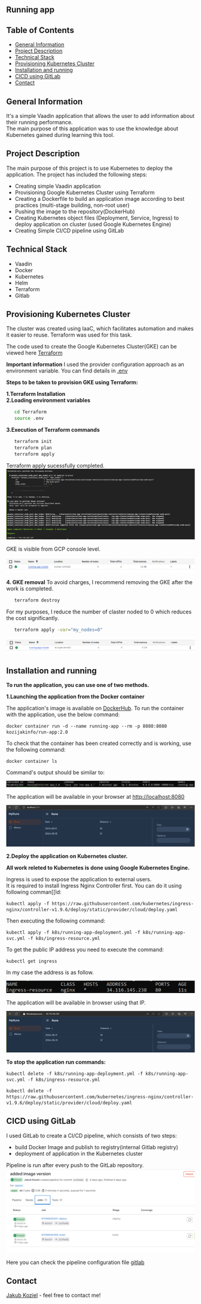 ## Running app

## Table of Contents

* [General Information](#general-information)
* [Project Description](#project-description)
* [Technical Stack](#technical-stack)
* [Provisioning Kubernetes Cluster](#provisioning-kubernetes-cluster)
* [Installation and running](#installation-and-running)
* [CICD using GitLab](#cicd-using-gitlab)
* [Contact](#contact)

## General Information

It's a simple Vaadin application that allows the user to add information about their running performance.\
The main purpose of this application was to use the knowledge about Kubernetes gained during learning this tool.

## Project Description

The main purpose of this project is to use Kubernetes to deploy the application.
The project has included the following steps:
* Creating simple Vaadin application
* Provisioning Google Kubernetes Cluster using Terraform
* Creating a Dockerfile to build an application image according to best practices (multi-stage building, non-root user)
* Pushing the image to the repository(DockerHub)
* Creating Kubernetes object files (Deployment, Service, Ingress) to deploy application on cluster (used Google Kubernetes Engine)
* Creating Simple CI/CD pipeline using GitLab

## Technical Stack

* Vaadin
* Docker
* Kubernetes
* Helm
* Terraform
* Gitlab

## Provisioning Kubernetes Cluster

The cluster was created using IaaC, which facilitates automation and makes it easier to reuse.
Terraform was used for this task.

The code used to create the Google Kubernetes Cluster(GKE) can be viewed here [Terraform](https://github.com/jakubkoziel992/runs-app/tree/master/Terraform)

**Important information**
I used the provider configuration approach as an environment variable. 
You can find details in [.env](https://github.com/jakubkoziel992/runs-app/blob/master/Terraform/.env)

**Steps to be taken to provision GKE using Terraform:**

**1.Terraform Installation**\
**2.Loading environment variables**
```bash
   cd Terraform
   source .env
```
**3.Execution of Terraform commands**
```bash
   terraform init
   terraform plan
   terraform apply
```
Terraform apply sucessfully completed.
![Image](https://raw.githubusercontent.com/jakubkoziel992/runs-app/master/.github/terraform_apply.png)

GKE is visible from GCP console level.

![Image](https://raw.githubusercontent.com/jakubkoziel992/runs-app/master/.github/gke_console.png)

**4. GKE removal**
To avoid charges, I recommend removing the GKE after the work is completed.
```bash
   terraform destroy
```

For my purposes, I reduce the number of claster noded to 0 which reduces the cost significantly.
```bash
   terraform apply -var="my_nodes=0"
```

![Image](https://raw.githubusercontent.com/jakubkoziel992/runs-app/master/.github/gke_console2.png)


## Installation and running

**To run the application, you can use one of two methods.**

**1.Launching the application from the Docker container**

The application's image is available on [DockerHub](https://hub.docker.com/r/kozijakinfo/run-app/tags). To run the container with the application, use the below command:

```
docker container run -d --name running-app --rm -p 8080:8080 kozijakinfo/run-app:2.0
```

To check that the container has been created correctly and is working, use the following command:

```
docker container ls
```
Command's output should be similar to:

![Image](https://raw.githubusercontent.com/jakubkoziel992/runs-app/master/.github/container_ls.png)

The application will be available in your browser at [http://localhost:8080](http://localhost:8080)

![Image](https://raw.githubusercontent.com/jakubkoziel992/runs-app/master/.github/application.png)

**2.Deploy the application on Kubernetes cluster.**

**All work releted to Kubernetes is done using Google Kubernetes Engine.**

Ingress is used to expose the application to external users.\
It is required to install Ingress Nginx Controller first. You can do it using following comman[[Id:


```
kubectl apply -f https://raw.githubusercontent.com/kubernetes/ingress-nginx/controller-v1.9.6/deploy/static/provider/cloud/deploy.yaml
```
Then executing the following command:

```
kubectl apply -f k8s/running-app-deployment.yml -f k8s/running-app-svc.yml -f k8s/ingress-resource.yml
```

To get the public IP address you need to execute the command:

```
kubectl get ingress
```
In my case the address is as follow.

![Image](https://raw.githubusercontent.com/jakubkoziel992/runs-app/master/.github/ingress.png)

The application will be available in browser using that IP.

![Image](https://raw.githubusercontent.com/jakubkoziel992/runs-app/master/.github/ingress_appliction.png)


**To stop the application run commands:**

```
kubectl delete -f k8s/running-app-deployment.yml -f k8s/running-app-svc.yml -f k8s/ingress-resource.yml
```

```
kubectl delete -f https://raw.githubusercontent.com/kubernetes/ingress-nginx/controller-v1.9.6/deploy/static/provider/cloud/deploy.yaml
```

## CICD using GitLab

I used GitLab to create a CI/CD pipeline, which consists of two steps:
* build Docker Image and publish to registry(internal Gitlab registry)
* deployment of application in the Kubernetes cluster

Pipeline is run after every push to the GitLab repository.
![Image](https://raw.githubusercontent.com/jakubkoziel992/runs-app/master/.github/pipeline.png)




Here you can check the pipeline configuration file [gitlab](https://github.com/jakubkoziel992/runs-app/blob/master/.gitlab-ci.yml)

## Contact

[Jakub Koziel](https://www.linkedin.com/in/jakubkozieł/) - feel free to contact me!
